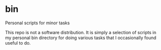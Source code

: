 # bin
Personal scripts for minor tasks

This repo is not a software distribution. It is simply a selection of scripts
in my personal bin directory for doing various tasks that I occasionally found
useful to do.
